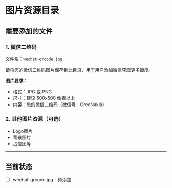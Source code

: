 # 图片资源目录

## 需要添加的文件

### 1. 微信二维码
文件名：`wechat-qrcode.jpg`

请将您的微信二维码图片保存到此目录，用于用户添加微信获取更多额度。

**图片要求：**
- 格式：JPG 或 PNG
- 尺寸：建议 500x500 像素以上
- 内容：您的微信二维码（微信号：GreeNakia）

### 2. 其他图片资源（可选）
- Logo图片
- 背景图片
- 占位图等

---

## 当前状态
- [  ] wechat-qrcode.jpg - 待添加
